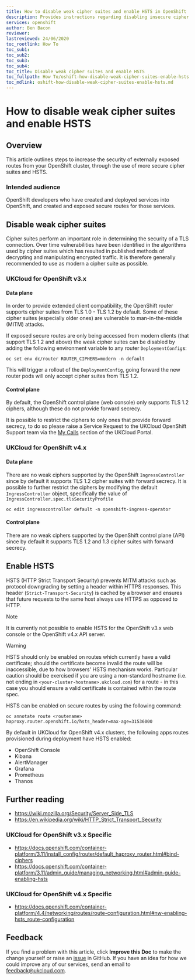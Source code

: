 ```yaml
---
title: How to disable weak cipher suites and enable HSTS in OpenShift
description: Provides instructions regarding disabling insecure cipher suites and enabling HSTS for OpenShift clusters
services: openshift
author: Ben Bacon
reviewer: 
lastreviewed: 24/06/2020
toc_rootlink: How To
toc_sub1: 
toc_sub2:
toc_sub3:
toc_sub4:
toc_title: Disable weak cipher suites and enable HSTS
toc_fullpath: How To/oshift-how-disable-weak-cipher-suites-enable-hsts.md
toc_mdlink: oshift-how-disable-weak-cipher-suites-enable-hsts.md
---
```


# How to disable weak cipher suites and enable HSTS

## Overview

This article outlines steps to increase the security of externally exposed routes from your OpenShift cluster, through the use of more secure cipher suites and HSTS.

### Intended audience

OpenShift developers who have created and deployed services into OpenShift, and created and exposed secure routes for those services.

## Disable weak cipher suites

Cipher suites perform an important role in determining the security of a TLS connection. Over time vulnerabilities have been identified in the algorithms used by cipher suites which has resulted in published methods of decrypting and manipulating encrypted traffic. It is therefore generally recommended to use as modern a cipher suite as possible.

### UKCloud for OpenShift v3.x

#### Data plane

In order to provide extended client compatibility, the OpenShift router supports cipher suites from TLS 1.0 - TLS 1.2 by default. Some of these cipher suites (especially older ones) are vulnerable to man-in-the-middle (MITM) attacks.

If exposed secure routes are only being accessed from modern clients (that support TLS 1.2 and above) the weak cipher suites can be disabled by adding the following environment variable to any router `DeploymentConfig`s:

```
oc set env dc/router ROUTER_CIPHERS=modern -n default
```

This will trigger a rollout of the `DeploymentConfig`, going forward the new router pods will only accept cipher suites from TLS 1.2.

#### Control plane

By default, the OpenShift control plane (web console) only supports TLS 1.2 ciphers, although these do not provide forward secrecy.

It is possible to restrict the ciphers to only ones that provide forward secrecy, to do so please raise a Service Request to the UKCloud OpenShift Support team via the [My Calls](https://portal.skyscapecloud.com/support/ivanti) section of the UKCloud Portal.

### UKCloud for OpenShift v4.x

#### Data plane

There are no weak ciphers supported by the OpenShift `IngressController` since by default it supports TLS 1.2 cipher suites with forward secrecy. It is possible to further restrict the ciphers by modifying the default `IngressController` object, specifically the value of `IngressController.spec.tlsSecurityProfile`

```
oc edit ingresscontroller default -n openshift-ingress-operator
```

#### Control plane

There are no weak ciphers supported by the OpenShift control plane (API) since by default it supports TLS 1.2 and 1.3 cipher suites with forward secrecy.

## Enable HSTS

HSTS (HTTP Strict Transport Security) prevents MITM attacks such as protocol downgrading by setting a header within HTTPS responses. This header (`Strict-Transport-Security`) is cached by a browser and ensures that future requests to the same host always use HTTPS as opposed to HTTP.

> [!NOTE]
> It is currently not possible to enable HSTS for the OpenShift v3.x web console or the OpenShift v4.x API server.

> [!WARNING]
> HSTS should only be enabled on routes which currently have a valid certificate; should the certificate become invalid the route will be inaccessible, due to how browsers' HSTS mechanism works. Particular caution should be exercised if you are using a non-standard hostname (i.e. not ending in `<your-cluster-hostname>.ukcloud.com`) for a route - in this case you should ensure a valid certificate is contained within the route spec.

HSTS can be enabled on secure routes by using the following command:

```
oc annotate route <routename> haproxy.router.openshift.io/hsts_header=max-age=31536000
```

By default in UKCloud for OpenShift v4.x clusters, the following apps routes provisioned during deployment have HSTS enabled:

- OpenShift Console
- Kibana
- AlertManager
- Grafana
- Prometheus
- Thanos

## Further reading

- https://wiki.mozilla.org/Security/Server_Side_TLS
- https://en.wikipedia.org/wiki/HTTP_Strict_Transport_Security

### UKCloud for OpenShift v3.x Specific
- https://docs.openshift.com/container-platform/3.11/install_config/router/default_haproxy_router.html#bind-ciphers
- https://docs.openshift.com/container-platform/3.11/admin_guide/managing_networking.html#admin-guide-enabling-hsts

### UKCloud for OpenShift v4.x Specific
- https://docs.openshift.com/container-platform/4.4/networking/routes/route-configuration.html#nw-enabling-hsts_route-configuration

## Feedback

If you find a problem with this article, click **Improve this Doc** to make the change yourself or raise an [issue](https://github.com/UKCloud/documentation/issues) in GitHub. If you have an idea for how we could improve any of our services, send an email to <feedback@ukcloud.com>.
